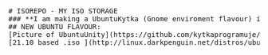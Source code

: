 <pre>
# ISOREPO - MY ISO STORAGE
### **I am making a UbuntuKytka (Gnome enviroment flavour) i will soon post iso but use it only in VM thanks. -Kytka**
## NEW UBUNTU FLAVOUR:
[Picture of UbuntuUnity](https://github.com/kytkaprogramuje/isorepo/blob/gh-pages/Sn%C3%ADmek%20obrazovky%20po%C5%99%C3%ADzen%C3%BD%202022-03-20%2010-48-13.png)
[21.10 based .iso ](http://linux.darkpenguin.net/distros/ubuntu-unity/21.10/ubuntu-unity-21.10.iso)











</pre>
